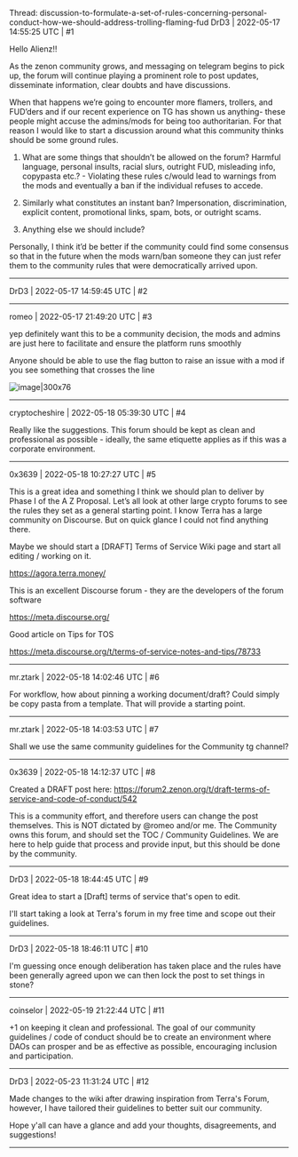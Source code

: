 Thread: discussion-to-formulate-a-set-of-rules-concerning-personal-conduct-how-we-should-address-trolling-flaming-fud
DrD3 | 2022-05-17 14:55:25 UTC | #1

Hello Alienz!!

As the zenon community grows, and messaging on telegram begins to pick up, the forum will continue playing a prominent role to post updates, disseminate information, clear doubts and have discussions.

When that happens we’re going to encounter more flamers, trollers, and FUD’ders and if our recent experience on TG has shown us anything- these people might accuse the admins/mods for being too authoritarian. For that reason I would like to start a discussion around what this community thinks should be some ground rules.

1. What are some things that shouldn’t be allowed on the forum? Harmful language, personal insults, racial slurs, outright FUD, misleading info, copypasta etc.?
          - Violating these rules c/would lead to warnings from the mods and eventually a ban if the individual refuses to accede.

2. Similarly what constitutes an instant ban? Impersonation, discrimination, explicit content, promotional links, spam, bots, or outright scams.

3. Anything else we should include?

Personally, I think it’d be better if the community could find some consensus so that in the future when the mods warn/ban someone they can just refer them to the community rules that were democratically arrived upon.

-------------------------

DrD3 | 2022-05-17 14:59:45 UTC | #2



-------------------------

romeo | 2022-05-17 21:49:20 UTC | #3

yep definitely want this to be a community decision, the mods and admins are just here to facilitate and ensure the platform runs smoothly

Anyone should be able to use the flag button to raise an issue with a mod if you see something that crosses the line

![image|300x76](upload://fItKYqGzQcLKI79QN6bTtE6zDvb.png)

-------------------------

cryptocheshire | 2022-05-18 05:39:30 UTC | #4

Really like the suggestions. This forum should be kept as clean and professional as possible - ideally, the same etiquette applies as if this was a corporate environment.

-------------------------

0x3639 | 2022-05-18 10:27:27 UTC | #5

This is a great idea and something I think we should plan to deliver by Phase I of the A Z Proposal.  Let’s all look at other large crypto forums to see the rules they set as a general starting point.  I know Terra has a large community on Discourse.  But on quick glance I could not find anything there. 

Maybe we should start a [DRAFT] Terms of Service Wiki page and start all editing / working on it.  

https://agora.terra.money/

This is an excellent Discourse forum - they are the developers of the forum software

https://meta.discourse.org/

Good article on Tips for TOS

https://meta.discourse.org/t/terms-of-service-notes-and-tips/78733

-------------------------

mr.ztark | 2022-05-18 14:02:46 UTC | #6

For workflow, how about pinning a working document/draft? Could simply be copy pasta from a template. That will provide a starting point.

-------------------------

mr.ztark | 2022-05-18 14:03:53 UTC | #7

Shall we use the same community guidelines for the Community tg channel?

-------------------------

0x3639 | 2022-05-18 14:12:37 UTC | #8

Created a DRAFT post here:  https://forum2.zenon.org/t/draft-terms-of-service-and-code-of-conduct/542

This is a community effort, and therefore users can change the post themselves.  This is NOT dictated by @romeo and/or me.  The Community owns this forum, and should set the TOC / Community Guidelines.  We are here to help guide that process and provide input, but this should be done by the community.

-------------------------

DrD3 | 2022-05-18 18:44:45 UTC | #9

Great idea to start a [Draft] terms of service that's open to edit.

I'll start taking a look at Terra's forum in my free time and scope out their guidelines.

-------------------------

DrD3 | 2022-05-18 18:46:11 UTC | #10

I'm guessing once enough deliberation has taken place and the rules have been generally agreed upon we can then lock the post to set things in stone?

-------------------------

coinselor | 2022-05-19 21:22:44 UTC | #11

+1 on keeping it clean and professional. The goal of our community guidelines / code of conduct should be to create an environment where DAOs can prosper and be as effective as possible, encouraging inclusion and participation.

-------------------------

DrD3 | 2022-05-23 11:31:24 UTC | #12

Made changes to the wiki after drawing inspiration from Terra's Forum, however, I have tailored their guidelines to better suit our community. 

Hope y'all can have a glance and add your thoughts, disagreements, and suggestions!

-------------------------

